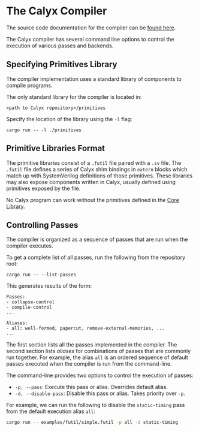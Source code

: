 # The Calyx Compiler

The source code documentation for the compiler can be [found here][comp].

The Calyx compiler has several command line options to control the execution of
various passes and backends.

## Specifying Primitives Library

The compiler implementation uses a standard library of components to compile
programs.

The only standard library for the compiler is located in:
```
<path to Calyx repository>/primitives
```

Specify the location of the library using the `-l` flag:
```
cargo run -- -l ./primitives
```

## Primitive Libraries Format

The primitive libraries consist of a `.futil` file paired with a `.sv` file. The
`.futil` file defines a series of Calyx shim bindings in `extern` blocks which
match up with SystemVerilog definitions of those primitives. These libraries may
also expose components written in Calyx, usually defined using primitives
exposed by the file.

No Calyx program can work without the primitives defined in the [Core Library](libraries/core.md).

## Controlling Passes

The compiler is organized as a sequence of passes that are run when the compiler
executes.

To get a complete list of all passes, run the following from the repository
root:

```
cargo run -- --list-passes
```

This generates results of the form:

```
Passes:
- collapse-control
- compile-control
...

Aliases:
- all: well-formed, papercut, remove-external-memories, ...
...
```

The first section lists all the passes implemented in the compiler.
The second section lists *aliases* for combinations of passes that are commonly
run together.
For example, the alias `all` is an ordered sequence of default passes executed
when the compiler is run from the command-line.

The command-line provides two options to control the execution of passes:
- `-p, --pass`: Execute this pass or alias. Overrides default alias.
- `-d, --disable-pass`: Disable this pass or alias. Takes priority over `-p`.

For example, we can run the following to disable the `static-timing` pass from
the default execution alias `all`:

```bash
cargo run -- examples/futil/simple.futil -p all -d static-timing
```

[comp]: https://docs.calyxir.org/source/calyx/

